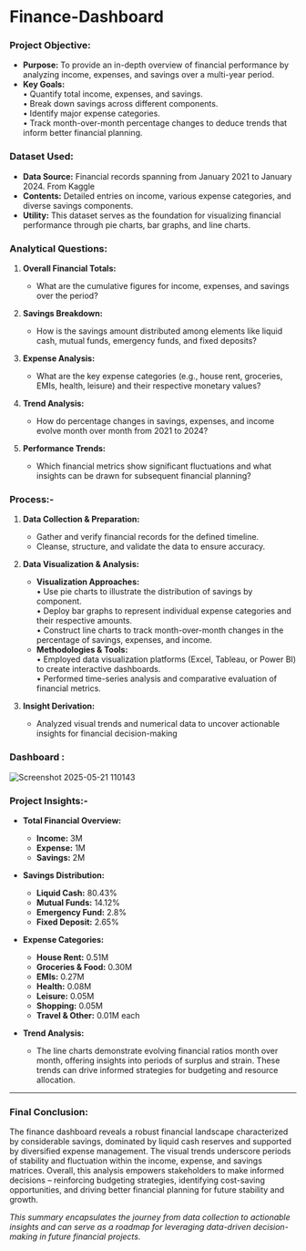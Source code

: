# Finance-Dashboard

### Project Objective:

- **Purpose:** To provide an in-depth overview of financial performance by analyzing income, expenses, and savings over a multi-year period.
- **Key Goals:**  
  • Quantify total income, expenses, and savings.  
  • Break down savings across different components.  
  • Identify major expense categories.  
  • Track month-over-month percentage changes to deduce trends that inform better financial planning.

### Dataset Used:

- **Data Source:** Financial records spanning from January 2021 to January 2024. From Kaggle 
- **Contents:** Detailed entries on income, various expense categories, and diverse savings components.  
- **Utility:** This dataset serves as the foundation for visualizing financial performance through pie charts, bar graphs, and line charts.

### Analytical Questions:

1. **Overall Financial Totals:**  
   - What are the cumulative figures for income, expenses, and savings over the period?

2. **Savings Breakdown:**  
   - How is the savings amount distributed among elements like liquid cash, mutual funds, emergency funds, and fixed deposits?

3. **Expense Analysis:**  
   - What are the key expense categories (e.g., house rent, groceries, EMIs, health, leisure) and their respective monetary values?

4. **Trend Analysis:**  
   - How do percentage changes in savings, expenses, and income evolve month over month from 2021 to 2024?

5. **Performance Trends:**  
   - Which financial metrics show significant fluctuations and what insights can be drawn for subsequent financial planning?

### Process:-

1. **Data Collection & Preparation:**
   - Gather and verify financial records for the defined timeline.
   - Cleanse, structure, and validate the data to ensure accuracy.

2. **Data Visualization & Analysis:**
   - **Visualization Approaches:**  
     • Use pie charts to illustrate the distribution of savings by component.  
     • Deploy bar graphs to represent individual expense categories and their respective amounts.  
     • Construct line charts to track month-over-month changes in the percentage of savings, expenses, and income.
   - **Methodologies & Tools:**  
     • Employed data visualization platforms (Excel, Tableau, or Power BI) to create interactive dashboards.  
     • Performed time-series analysis and comparative evaluation of financial metrics.

3. **Insight Derivation:**
   - Analyzed visual trends and numerical data to uncover actionable insights for financial decision-making
  
### Dashboard :

![Screenshot 2025-05-21 110143](https://github.com/user-attachments/assets/65281165-ede6-4b50-934c-fde6f65fab22)




### Project Insights:-

- **Total Financial Overview:**  
  - **Income:** 3M  
  - **Expense:** 1M  
  - **Savings:** 2M

- **Savings Distribution:**  
  - **Liquid Cash:** 80.43%  
  - **Mutual Funds:** 14.12%  
  - **Emergency Fund:** 2.8%  
  - **Fixed Deposit:** 2.65%

- **Expense Categories:**  
  - **House Rent:** 0.51M  
  - **Groceries & Food:** 0.30M  
  - **EMIs:** 0.27M  
  - **Health:** 0.08M  
  - **Leisure:** 0.05M  
  - **Shopping:** 0.05M  
  - **Travel & Other:** 0.01M each

- **Trend Analysis:**  
  - The line charts demonstrate evolving financial ratios month over month, offering insights into periods of surplus and strain. These trends can drive informed strategies for budgeting and resource allocation.

---

### Final Conclusion:

The finance dashboard reveals a robust financial landscape characterized by considerable savings, dominated by liquid cash reserves and supported by diversified expense management. The visual trends underscore periods of stability and fluctuation within the income, expense, and savings matrices. Overall, this analysis empowers stakeholders to make informed decisions – reinforcing budgeting strategies, identifying cost-saving opportunities, and driving better financial planning for future stability and growth.

*This summary encapsulates the journey from data collection to actionable insights and can serve as a roadmap for leveraging data-driven decision-making in future financial projects.*









